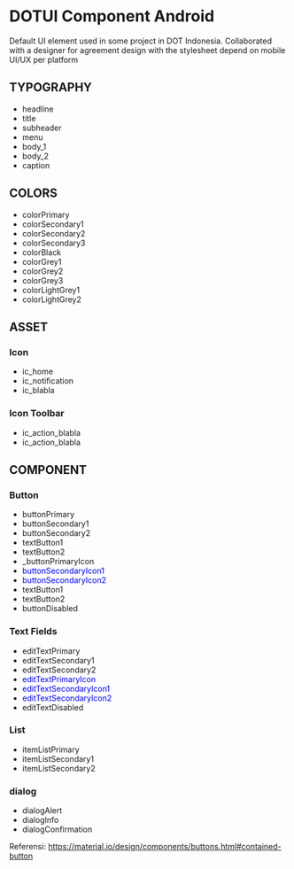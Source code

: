# DOTUI Component Android
Default UI element used in some project in DOT Indonesia. Collaborated with a designer for agreement design with the stylesheet depend on mobile UI/UX per platform



## TYPOGRAPHY
- headline
- title
- subheader
- menu
- body_1
- body_2
- caption


## COLORS
- colorPrimary
- colorSecondary1
- colorSecondary2
- colorSecondary3
- colorBlack
- colorGrey1
- colorGrey2
- colorGrey3
- colorLightGrey1
- colorLightGrey2


## ASSET
### Icon
- ic_home
- ic_notification
- ic_blabla

### Icon Toolbar
- ic_action_blabla
- ic_action_blabla


## COMPONENT
### Button
- buttonPrimary
- buttonSecondary1
- buttonSecondary2
- textButton1
- textButton2
- _buttonPrimaryIcon
- <span style="color:blue">buttonSecondaryIcon1</span>
- <span style="color:blue">buttonSecondaryIcon2</span>
- textButton1
- textButton2
- buttonDisabled

### Text Fields
- editTextPrimary
- editTextSecondary1
- editTextSecondary2
- <span style="color:blue">editTextPrimaryIcon</span>
- <span style="color:blue">editTextSecondaryIcon1</span>
- <span style="color:blue">editTextSecondaryIcon2</span>
- editTextDisabled

### List
- itemListPrimary
- itemListSecondary1
- itemListSecondary2

### dialog
- dialogAlert
- dialogInfo
- dialogConfirmation








Referensi:
https://material.io/design/components/buttons.html#contained-button
